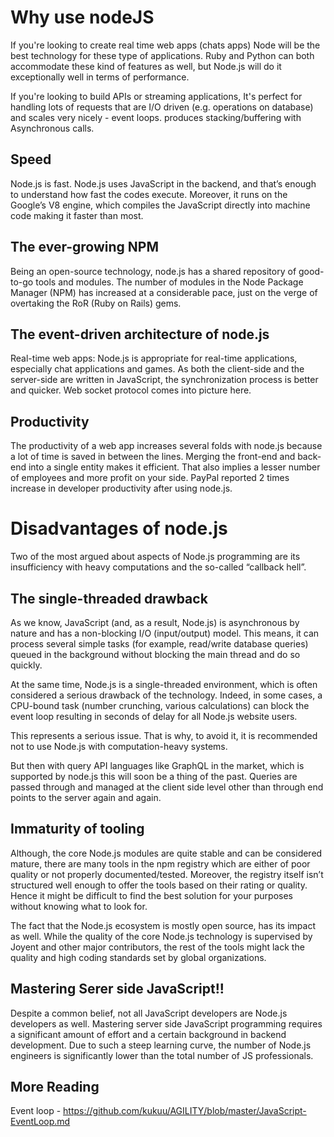 # Why use nodeJS

If you're looking to create real time web apps (chats apps) Node will be the best technology for these type of applications. Ruby and Python can both accommodate these kind of features as well, but Node.js will do it exceptionally well in terms of performance.

If you're looking to build APIs or streaming applications, It's perfect for handling lots of requests that are I/O driven (e.g. operations on database) and scales very nicely - event loops. produces stacking/buffering with Asynchronous calls.

## Speed 

 Node.js is fast. Node.js uses JavaScript in the backend, and that’s enough to understand how fast the codes execute. Moreover, it runs on the Google’s V8 engine, which compiles the JavaScript directly into machine code making it faster than most.

## The ever-growing NPM

Being an open-source technology, node.js has a shared repository of good-to-go tools and modules. The number of modules in the Node Package Manager (NPM) has increased at a considerable pace, just on the verge of overtaking the RoR (Ruby on Rails) gems.

## The event-driven architecture of node.js 

Real-time web apps: Node.js is appropriate for real-time applications, especially chat applications and games. As both the client-side and the server-side are written in JavaScript, the synchronization process is better and quicker. Web socket protocol comes into picture here.


## Productivity

The productivity of a web app increases several folds with node.js because a lot of time is saved in between the lines. Merging the front-end and back-end into a single entity makes it efficient. That also implies a lesser number of employees and more profit on your side. PayPal reported 2 times increase in developer productivity after using node.js.

# Disadvantages of node.js


Two of the most argued about aspects of Node.js programming are its insufficiency with heavy computations and the so-called “callback hell”. 

## The single-threaded drawback

As we know, JavaScript (and, as a result, Node.js) is asynchronous by nature and has a non-blocking I/O (input/output) model. This means, it can process several simple tasks (for example, read/write database queries) queued in the background without blocking the main thread and do so quickly.

At the same time, Node.js is a single-threaded environment, which is often considered a serious drawback of the technology. Indeed, in some cases, a CPU-bound task (number crunching, various calculations) can block the event loop resulting in seconds of delay for all Node.js website users.

This represents a serious issue. That is why, to avoid it, it is recommended not to use Node.js with computation-heavy systems.

But then with query API languages like GraphQL in the market, which is supported by node.js this will soon be a thing of the past. Queries are passed through and managed at the client side level other than through end points to the server again and again.

## Immaturity of tooling

Although, the core Node.js modules are quite stable and can be considered mature, there are many tools in the npm registry which are either of poor quality or not properly documented/tested. Moreover, the registry itself isn’t structured well enough to offer the tools based on their rating or quality. Hence it might be difficult to find the best solution for your purposes without knowing what to look for.

The fact that the Node.js ecosystem is mostly open source, has its impact as well. While the quality of the core Node.js technology is supervised by Joyent and other major contributors, the rest of the tools might lack the quality and high coding standards set by global organizations.

## Mastering Serer side JavaScript!!

Despite a common belief, not all JavaScript developers are Node.js developers as well. Mastering server side JavaScript programming requires a significant amount of effort and a certain background in backend development. Due to such a steep learning curve, the number of Node.js engineers is significantly lower than the total number of JS professionals.

## More Reading 

Event loop - https://github.com/kukuu/AGILITY/blob/master/JavaScript-EventLoop.md

